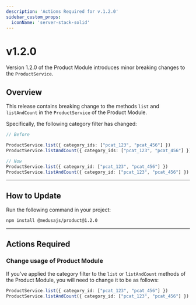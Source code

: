 ```yaml
---
description: 'Actions Required for v.1.2.0'
sidebar_custom_props:
  iconName: 'server-stack-solid'
---
```


# v1.2.0

Version 1.2.0 of the Product Module introduces minor breaking changes to the `ProductService`.

## Overview

This release contains breaking change to the methods `list` and `listAndCount` in the `ProductService` of the Product Module.

Specifically, the following category filter has changed:

```ts
// Before

ProductService.list({ category_ids: ["pcat_123", "pcat_456"] })
ProductService.listAndCount({ category_ids: ["pcat_123", "pcat_456"] })
```

```ts
// Now
ProductService.list({ category_id: ["pcat_123", "pcat_456"] })
ProductService.listAndCount({ category_id: ["pcat_123", "pcat_456"] })
```

---

## How to Update

Run the following command in your project:

```bash npm2yarn
npm install @medusajs/product@1.2.0
```

---

## Actions Required

### Change usage of Product Module

If you've applied the category filter to the `list` or `listAndCount` methods of the Product Module, you will need to change it to be as follows:

```ts
ProductService.list({ category_id: ["pcat_123", "pcat_456"] })
ProductService.listAndCount({ category_id: ["pcat_123", "pcat_456"] })
```
